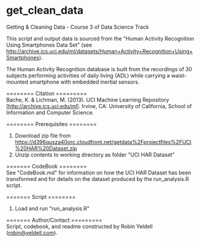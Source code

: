 get_clean_data
==============

Getting &amp; Cleaning Data - Course 3 of Data Science Track

This script and output data is sourced from the "Human Activity Recognition Using Smartphones Data Set" (see 
http://archive.ics.uci.edu/ml/datasets/Human+Activity+Recognition+Using+Smartphones).

The Human Activity Recognition database is built from the recordings of 30 subjects performing activities of daily living (ADL) while carrying a waist-mounted smartphone with embedded inertial sensors.

======== Citation =========<br>
Bache, K. & Lichman, M. (2013). UCI Machine Learning Repository [http://archive.ics.uci.edu/ml]. Irvine, CA: University of California, School of Information and Computer Science.

======== Prerequisites ========<br>
1. Download zip file from https://d396qusza40orc.cloudfront.net/getdata%2Fprojectfiles%2FUCI%20HAR%20Dataset.zip
2. Unzip contents to working directory as folder "UCI HAR Dataset"

======= CodeBook ========<br>
See "CodeBook.md" for information on how the UCI HAR Dataset has been transformed and for details on the dataset produced by the run_analysis.R script.

======= Script ========<br>
1. Load and run "run_analysis.R"


======= Author/Contact =========<br>
Script, codebook, and readme constructed by Robin Yeldell (robin@yeldell.com).
